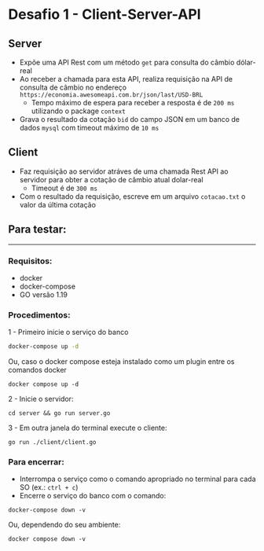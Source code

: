 # Desafio 1 - Client-Server-API

## Server

- Expõe uma API Rest com um método `get` para consulta do câmbio dólar-real
- Ao receber a chamada para esta API, realiza requisição na API de consulta de câmbio no endereço `https://economia.awesomeapi.com.br/json/last/USD-BRL`
  - Tempo máximo de espera para receber a resposta é de `200 ms` utilizando o package `context`
- Grava o resultado da cotação `bid` do campo JSON em um banco de dados `mysql` com timeout máximo de `10 ms`

## Client

- Faz requisição ao servidor atráves de uma chamada Rest API ao servidor para obter a cotação de câmbio atual dolar-real
  - Timeout é de `300 ms`
- Com o resultado da requisição, escreve em um arquivo `cotacao.txt` o valor da última cotação

## Para testar:
---
### Requisitos:
- docker
- docker-compose
- GO versão 1.19

### Procedimentos:

1 - Primeiro inicie o serviço do banco

``` bash
docker-compose up -d
``` 

Ou, caso o docker compose esteja instalado como um plugin entre os comandos docker

```
docker compose up -d
```

2 - Inicie o servidor:
```
cd server && go run server.go
```

3 - Em outra janela do terminal execute o cliente:
```
go run ./client/client.go
```

### Para encerrar:

- Interrompa o serviço como o comando apropriado no terminal para cada SO (ex.: `ctrl + c`)
- Encerre o serviço do banco com o comando:
```
docker-compose down -v
```
Ou, dependendo do seu ambiente:
```
docker compose down -v
```